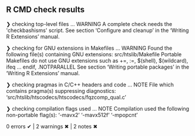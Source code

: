 ## R CMD check results


❯ checking top-level files ... WARNING
  A complete check needs the 'checkbashisms' script.
  See section ‘Configure and cleanup’ in the ‘Writing R Extensions’
  manual.

❯ checking for GNU extensions in Makefiles ... WARNING
  Found the following file(s) containing GNU extensions:
    src/htslib/Makefile
  Portable Makefiles do not use GNU extensions such as +=, :=, $(shell),
  $(wildcard), ifeq ... endif, .NOTPARALLEL See section ‘Writing portable
  packages’ in the ‘Writing R Extensions’ manual.

❯ checking pragmas in C/C++ headers and code ... NOTE
  File which contains pragma(s) suppressing diagnostics:
    ‘src/htslib/htscodecs/htscodecs/fqzcomp_qual.c’

❯ checking compilation flags used ... NOTE
  Compilation used the following non-portable flag(s):
    ‘-mavx2’ ‘-mavx512f’ ‘-mpopcnt’

0 errors ✔ | 2 warnings ✖ | 2 notes ✖
